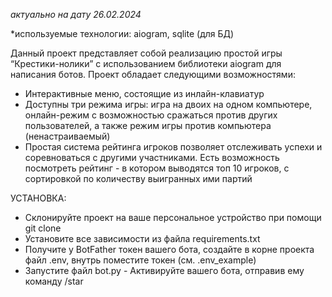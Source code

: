 *актуально на дату 26.02.2024*

*используемые технологии: aiogram, sqlite (для БД)

Данный проект представляет собой реализацию простой игры “Крестики-нолики” с использованием библиотеки aiogram для написания
ботов. Проект обладает следующими возможностями: 
- Интерактивные меню, состоящие из инлайн-клавиатур
- Доступны три режима игры: игра на двоих на одном компьютере, онлайн-режим с возможностью сражаться против других
пользователей, а также режим игры против компьютера (ненастраиваемый)
- Простая система рейтинга игроков позволяет отслеживать успехи и соревноваться с другими участниками. Есть возможность
посмотреть рейтинг - в котором выводятся топ 10 игроков, с сортировкой по количеству выигранных ими партий

УСТАНОВКА:
- Склонируйте проект на ваше персональное устройство при помощи git clone
-  Установите все зависимости из файла requirements.txt
-  Получите у BotFather токен вашего бота, создайте в корне проекта файл .env, внутрь
поместите токен (см. .env_example)
- Запустите файл bot.py - Активируйте вашего бота, отправив ему команду /star
